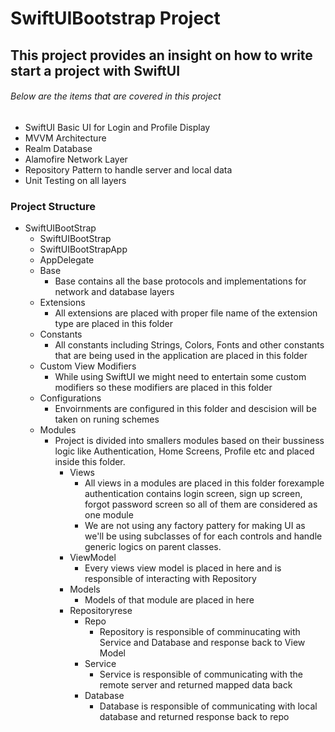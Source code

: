 # SwiftUIBootstrap Project
## This project provides an insight on how to write start a project with SwiftUI
###### Below are the items that are covered in this project
- SwiftUI Basic UI for Login and Profile Display
- MVVM Architecture 
- Realm Database
- Alamofire Network Layer
- Repository Pattern to handle server and local data
- Unit Testing on all layers

### Project Structure
- SwiftUIBootStrap 
  - SwiftUIBootStrap
  - SwiftUIBootStrapApp
  - AppDelegate
  - Base
    - Base contains all the base protocols and implementations for network and database layers
  - Extensions
    - All extensions are placed with proper file name of the extension type are placed in this folder
  - Constants
    - All constants including Strings, Colors, Fonts and other constants that are being used in the application are placed in this folder
  - Custom View Modifiers
    - While using SwiftUI we might need to entertain some custom modifiers so these modifiers are placed in this folder
  - Configurations
    - Envoirnments are configured in this folder and descision will be taken on runing schemes
  - Modules
    - Project is divided into smallers modules based on their bussiness logic like Authentication, Home Screens, Profile etc and placed inside this folder.
      - Views
        - All views in a modules are placed in this folder forexample authentication contains login screen, sign up screen, forgot password screen so all of them are considered as one module
        - We are not using any factory pattery for making UI as we'll be using subclasses of for each controls and handle generic logics on parent classes.
      - ViewModel
        - Every views view model is placed in here and is responsible of interacting with Repository   
      - Models
        - Models of that module are placed in here   
      - Repositoryrese
        - Repo
          - Repository is responsible of comminucating with Service and Database and response back to View Model
        - Service
          - Service is responsible of communicating with the remote server and returned mapped data back
        - Database
          - Database is responsible of communicating with local database and returned response back to repo  



